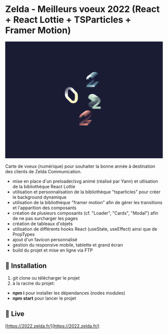 # Zelda - Meilleurs voeux 2022 (React + React Lottie + TSParticles + Framer Motion)

![Screenshot](screenshot.png)

Carte de voeux (numérique) pour souhaiter la bonne année à destination des clients de Zelda Communication.
- mise en place d'un preloader/svg animé (réalisé par Yann) et utlisation de la bibliothèque React Lottie
- utilisation et personnalisation de la bibliothèque "tsparticles" pour créer le background dynamique
- utilisation de la bibliothèque "framer motion" afin de gérer les transitions et l'apparition des composants
- création de plusieurs composants (cf. "Loader", "Cards", "Modal") afin de ne pas surcharger les pages
- création de tableaux d'objets
- utilisation de différents hooks React (useState, useEffect) ainsi que de PropTypes
- ajout d'un favicon personnalisé
- gestion du responsive mobile, tablette et grand écran
- build du projet et mise en ligne via FTP

## 🚀 Installation

1. git clone ou télécharger le projet
2. à la racine du projet:
- **npm i** pour installer les dépendances (nodes modules)
- **npm start** pour lancer le projet

## 💫 Live

[https://2022.zelda.fr/](https://2022.zelda.fr/)
